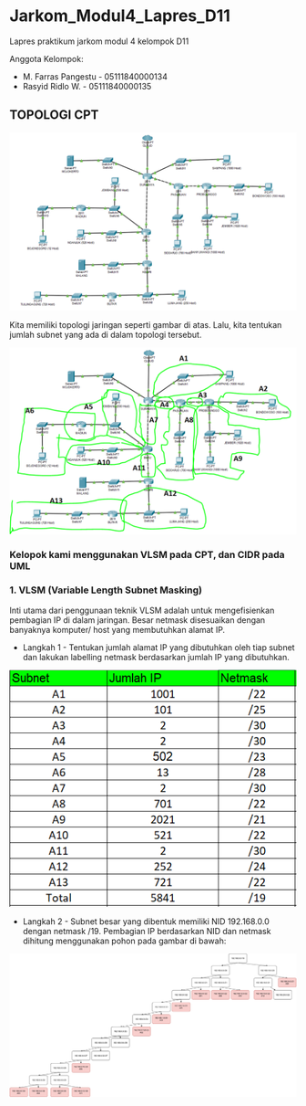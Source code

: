 # Jarkom_Modul4_Lapres_D11
Lapres praktikum jarkom modul 4 kelompok D11

Anggota Kelompok:
- M. Farras Pangestu - 05111840000134
- Rasyid Ridlo W. - 05111840000135

## TOPOLOGI CPT

<img src="https://github.com/RsydRidloo/Jarkom_Modul4_Lapres_D11/blob/main/gambar/topologi(2).PNG" >

Kita memiliki topologi jaringan seperti gambar di atas. Lalu, kita tentukan jumlah subnet yang ada di dalam topologi tersebut.

<img src="https://github.com/RsydRidloo/Jarkom_Modul4_Lapres_D11/blob/main/gambar/TopologyVLsm_pembagian%20subnet(3).PNG" >

### Kelopok kami menggunakan VLSM pada CPT, dan CIDR pada UML

### 1. VLSM (Variable Length Subnet Masking)

Inti utama dari penggunaan teknik VLSM adalah untuk mengefisienkan pembagian IP di dalam jaringan. Besar netmask disesuaikan dengan banyaknya komputer/ host yang membutuhkan alamat IP.

- Langkah 1 - Tentukan jumlah alamat IP yang dibutuhkan oleh tiap subnet dan lakukan labelling netmask berdasarkan jumlah IP yang dibutuhkan.

<img src="https://github.com/RsydRidloo/Jarkom_Modul4_Lapres_D11/blob/main/gambar/jumlah%20ip%20(1).PNG" >

- Langkah 2 - Subnet besar yang dibentuk memiliki NID 192.168.0.0 dengan netmask /19. Pembagian IP berdasarkan NID dan netmask dihitung menggunakan pohon pada gambar di bawah:

<img src="https://github.com/RsydRidloo/Jarkom_Modul4_Lapres_D11/blob/main/gambar/VLSM_Tree_D11.png">


